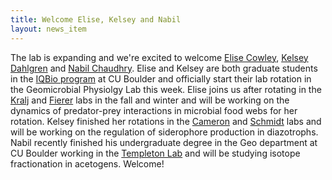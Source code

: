 ```yaml
---
title: Welcome Elise, Kelsey and Nabil
layout: news_item
---
```


The lab is expanding and we're excited to welcome [Elise Cowley](/people/elise/), [Kelsey Dahlgren](/people/kelsey/) and [Nabil Chaudhry](/people/nabil/). Elise and Kelsey are both graduate students in the [IQBio program](https://iqbiology.colorado.edu/) at CU Boulder and officially start their lab rotation in the Geomicrobial Physiolgy Lab this week. Elise joins us after rotating in the [Kralj](http://spot.colorado.edu/~jokr7175/index.html) and [Fierer](http://fiererlab.org/) labs in the fall and winter and will be working on the dynamics of predator-prey interactions in microbial food webs for her rotation. Kelsey finished her rotations in the [Cameron](http://www.colorado.edu/chembio/jeffrey-cameron) and [Schmidt](http://amo.colorado.edu/schmidtlab/people_steve.html) labs and will be working on the regulation of siderophore production in diazotrophs.
Nabil recently finished his undergraduate degree in the Geo department at CU Boulder working in the [Templeton Lab](http://spot.colorado.edu/~templeta/Templeton_Lab/Welcome.html) and will be studying isotope fractionation in acetogens. Welcome!
